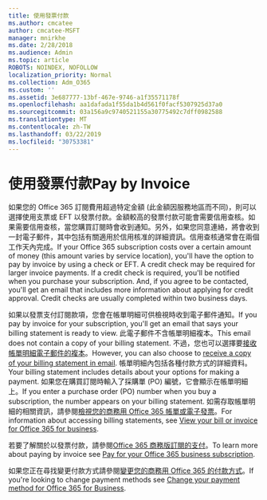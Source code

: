 ```yaml
---
title: 使用發票付款
ms.author: cmcatee
author: cmcatee-MSFT
manager: mnirkhe
ms.date: 2/28/2018
ms.audience: Admin
ms.topic: article
ROBOTS: NOINDEX, NOFOLLOW
localization_priority: Normal
ms.collection: Adm_O365
ms.custom: ''
ms.assetid: 3e687777-13bf-467e-9746-a1f35571178f
ms.openlocfilehash: aa1dafada1f55da1b4d561f0facf5307925d37a0
ms.sourcegitcommit: 03a156a9c9740521155a30775492c7dff0982588
ms.translationtype: MT
ms.contentlocale: zh-TW
ms.lasthandoff: 03/22/2019
ms.locfileid: "30753381"
---
```

# <a name="pay-by-invoice"></a><span data-ttu-id="5beec-102">使用發票付款</span><span class="sxs-lookup"><span data-stu-id="5beec-102">Pay by Invoice</span></span>

<span data-ttu-id="5beec-p101">如果您的 Office 365 訂閱費用超過特定金額 (此金額因服務地區而不同)，則可以選擇使用支票或 EFT 以發票付款。金額較高的發票付款可能會需要信用查核。如果需要信用查核，當您購買訂閱時會收到通知。另外，如果您同意連絡，將會收到一封電子郵件，其中包括有關適用於信用核准的詳細資訊。信用查核通常會在兩個工作天內完成。</span><span class="sxs-lookup"><span data-stu-id="5beec-p101">If your Office 365 subscription costs over a certain amount of money (this amount varies by service location), you'll have the option to pay by invoice by using a check or EFT. A credit check may be required for larger invoice payments. If a credit check is required, you'll be notified when you purchase your subscription. And, if you agree to be contacted, you'll get an email that includes more information about applying for credit approval. Credit checks are usually completed within two business days.</span></span>
  
<span data-ttu-id="5beec-108">如果以發票支付訂閱款項，您會在帳單明細可供檢視時收到電子郵件通知。</span><span class="sxs-lookup"><span data-stu-id="5beec-108">If you pay by invoice for your subscription, you'll get an email that says your billing statement is ready to view.</span></span> <span data-ttu-id="5beec-109">此電子郵件不含帳單明細複本。</span><span class="sxs-lookup"><span data-stu-id="5beec-109">This email does not contain a copy of your billing statement.</span></span> <span data-ttu-id="5beec-110">不過，您也可以選擇要[接收帳單明細電子郵件的複本](https://support.office.com/article/734f4aab-df2d-4e9b-8cb1-691910bde216)。</span><span class="sxs-lookup"><span data-stu-id="5beec-110">However, you can also choose to [receive a copy of your billing statement in email](https://support.office.com/article/734f4aab-df2d-4e9b-8cb1-691910bde216).</span></span> <span data-ttu-id="5beec-111">帳單明細內包括各種付款方式的詳細資料。</span><span class="sxs-lookup"><span data-stu-id="5beec-111">Your billing statement includes details about your options for making a payment.</span></span> <span data-ttu-id="5beec-112">如果您在購買訂閱時輸入了採購單 (PO) 編號，它會顯示在帳單明細上。</span><span class="sxs-lookup"><span data-stu-id="5beec-112">If you enter a purchase order (PO) number when you buy a subscription, the number appears on your billing statement.</span></span> <span data-ttu-id="5beec-113">如需存取帳單明細的相關資訊，請參閱[檢視您的商務用 Office 365 帳單或電子發票](https://support.office.com/article/2ae3ea58-4fce-4592-91d6-46e9ae3ec218)。</span><span class="sxs-lookup"><span data-stu-id="5beec-113">For information about accessing billing statements, see [View your bill or invoice for Office 365 for business](https://support.office.com/article/2ae3ea58-4fce-4592-91d6-46e9ae3ec218).</span></span>
  
<span data-ttu-id="5beec-114">若要了解關於以發票付款，請參閱[Office 365 商務版訂閱的支付](https://support.office.com/article/734f4aab-df2d-4e9b-8cb1-691910bde216)。</span><span class="sxs-lookup"><span data-stu-id="5beec-114">To learn more about paying by invoice see [Pay for your Office 365 business subscription](https://support.office.com/article/734f4aab-df2d-4e9b-8cb1-691910bde216).</span></span>
  
<span data-ttu-id="5beec-115">如果您正在尋找變更付款方式請參閱[變更您的商務用 Office 365 的付款方式](https://support.office.com/article/8652f539-3123-4a8f-b9bd-6aa2f0e0372d)。</span><span class="sxs-lookup"><span data-stu-id="5beec-115">If you're looking to change payment methods see [Change your payment method for Office 365 for Business](https://support.office.com/article/8652f539-3123-4a8f-b9bd-6aa2f0e0372d).</span></span>
  

